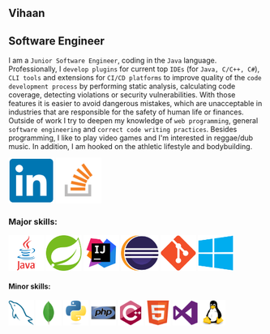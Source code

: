 ## Vihaan
## Software Engineer

I am a ```Junior Software Engineer```, coding in the ```Java``` language. Professionally, I ```develop plugins``` for current top ```IDEs``` (for ```Java, C/C++, C#```), ```CLI tools``` and extensions for ```CI/CD platforms``` to improve quality of the ```code development process``` by performing static analysis, calculating code coverage, detecting violations or security vulnerabilities. With those features it is easier to avoid dangerous mistakes, which are unacceptable in industries that are responsible for the safety of human life or finances. Outside of work I try to deepen my knowledge of ```web programming```, general ```software engineering``` and ```correct code writing practices```. Besides programming, I like to play video games and I'm interested in reggae/dub music. In addition, I am hooked on the athletic lifestyle and bodybuilding.

<a href="https://www.linkedin.com/in/lukaszbiel/"><img src="/img/linkedin.svg" height="90"></a>  <a href="https://stackoverflow.com/users/8115355/travelervihaan/"><img src="/img/stackoverflow.png" height="90"></a>

### Major skills:
<img src="/img/java.svg" height="70">  <img src="/img/spring.svg" height="70">  <img src="/img/intellij.webp" height="70">  <img src="/img/eclipse.svg" height="70">  <img src="/img/git.svg" height="70">  <img src="/img/windows.svg" height="70">

#### Minor skills:
<img src="/img/mysql.svg" height="50">  <img src="/img/mongodb.svg" height="50">  <img src="/img/python.svg" height="50">  <img src="/img/php.svg" height="50">  <img src="/img/cpp.svg" height="50">  <img src="/img/html5.svg" height="50">  <img src="/img/visualstudio.svg" height="50">  <img src="/img/linux.svg" height="50">
